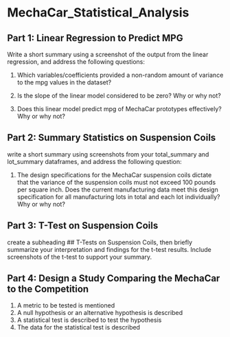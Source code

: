# MechaCar_Statistical_Analysis
## Part 1: Linear Regression to Predict MPG

Write a short summary using a screenshot of the output from the linear regression, and address the following questions:

1. Which variables/coefficients provided a non-random amount of variance to the mpg values in the dataset?

2. Is the slope of the linear model considered to be zero? Why or why not?

3. Does this linear model predict mpg of MechaCar prototypes effectively? Why or why not?

## Part 2: Summary Statistics on Suspension Coils
 write a short summary using screenshots from your total_summary and lot_summary dataframes, and address the following question:

1. The design specifications for the MechaCar suspension coils dictate that the variance of the suspension coils must not exceed 100 pounds per square inch. Does the current manufacturing data meet this design specification for all manufacturing lots in total and each lot individually? Why or why not?

## Part 3: T-Test on Suspension Coils
create a subheading ## T-Tests on Suspension Coils, then briefly summarize your interpretation and findings for the t-test results. Include screenshots of the t-test to support your summary.

## Part 4: Design a Study Comparing the MechaCar to the Competition
1. A metric to be tested is mentioned 
2. A null hypothesis or an alternative hypothesis is described 
3. A statistical test is described to test the hypothesis 
4. The data for the statistical test is described 
